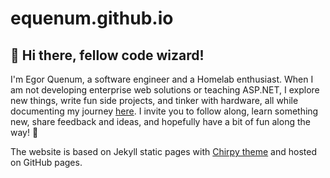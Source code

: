 # equenum.github.io

## 👋 Hi there, fellow code wizard!

I'm Egor Quenum, a software engineer and a Homelab enthusiast. When I am not developing enterprise web solutions or teaching ASP.NET, I explore new things, write fun side projects, and tinker with hardware, all while documenting my journey [here](https://equenum.github.io/). I invite you to follow along, learn something new, share feedback and ideas, and hopefully have a bit of fun along the way! 🚀

The website is based on Jekyll static pages with [Chirpy theme](https://github.com/cotes2020/jekyll-theme-chirpy) and hosted on GitHub pages.
